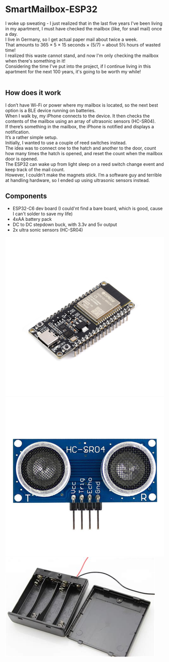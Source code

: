# SmartMailbox-ESP32

I woke up sweating - I just realized that in the last five years I've been living in my apartment, I must have checked the mailbox (like, for snail mail) once a day.  
I live in Germany, so I get actual paper mail about twice a week.  
That amounts to 365 × 5 × 15 seconds × (5/7) = about 5½ hours of wasted time!  
I realized this waste cannot stand, and now I'm only checking the mailbox when there's something in it!  
Considering the time I've put into the project, if I continue living in this apartment for the next 100 years, it's going to be worth my while!  
<br/>
## How does it work

I don’t have Wi-Fi or power where my mailbox is located, so the next best option is a BLE device running on batteries.  
When I walk by, my iPhone connects to the device. It then checks the contents of the mailbox using an array of ultrasonic sensors (HC-SR04).  
If there’s something in the mailbox, the iPhone is notified and displays a notification.  
It’s a rather simple setup.  
Initially, I wanted to use a couple of reed switches instead.  
The idea was to connect one to the hatch and another to the door, count how many times the hatch is opened, and reset the count when the mailbox door is opened.  
The ESP32 can wake up from light sleep on a reed switch change event and keep track of the mail count.  
However, I couldn’t make the magnets stick. I’m a software guy and terrible at handling hardware, so I ended up using ultrasonic sensors instead.  

## Components

* ESP32-C6 dev board (I could'nt find a bare board, which is good, cause I can't solder to save my life)
* 4xAA battery pack
* DC to DC stepdown buck, with 3.3v and 5v output
* 2x ultra sonic sensors (HC-SR04)

![ESP32C6 dev board](https://raw.githubusercontent.com/moshegottlieb/SmartMailbox-ESP32/master/images/esp32c6.jpg)
![HC-SR04 ultrasonic sensor](https://raw.githubusercontent.com/moshegottlieb/SmartMailbox-ESP32/master/images/ultrasonic.jpg)
![Battery pack](https://raw.githubusercontent.com/moshegottlieb/SmartMailbox-ESP32/master/images/battery-pack.jpg)
